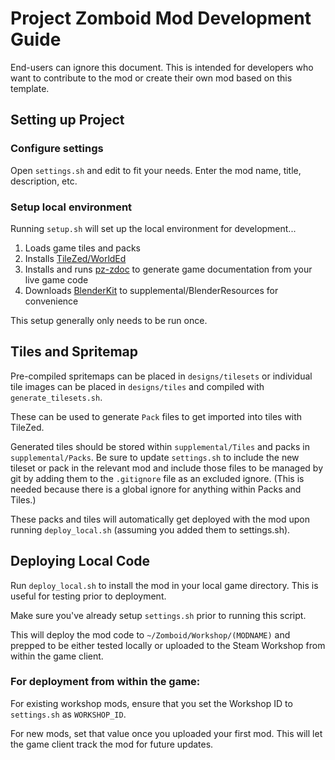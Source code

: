 # Project Zomboid Mod Development Guide

End-users can ignore this document. 
This is intended for developers who want to contribute to the mod
or create their own mod based on this template.

## Setting up Project

### Configure settings

Open `settings.sh` and edit to fit your needs.  Enter the mod name, title, description, etc.

### Setup local environment

Running `setup.sh` will set up the local environment for development...

1. Loads game tiles and packs
2. Installs [TileZed/WorldEd](https://theindiestone.com/forums/index.php?/topic/59675-latest-tilezed-worlded-and-tilesets-september-8-2022/)
3. Installs and runs [pz-zdoc](https://github.com/cocolabs/pz-zdoc) to generate game documentation from your live game code
4. Downloads [BlenderKit](https://github.com/BlenderKit/BlenderKit) to supplemental/BlenderResources for convenience

This setup generally only needs to be run once.


## Tiles and Spritemap

Pre-compiled spritemaps can be placed in `designs/tilesets` or individual tile images can be placed
in `designs/tiles` and compiled with `generate_tilesets.sh`.

These can be used to generate `Pack` files to get imported into tiles with TileZed.

Generated tiles should be stored within `supplemental/Tiles` and packs in `supplemental/Packs`.
Be sure to update `settings.sh` to include the new tileset or pack in the relevant mod and include
those files to be managed by git by adding them to the `.gitignore` file as an excluded ignore.
(This is needed because there is a global ignore for anything within Packs and Tiles.)

These packs and tiles will automatically get deployed with the mod upon running `deploy_local.sh`
(assuming you added them to settings.sh).


## Deploying Local Code

Run `deploy_local.sh` to install the mod in your local game directory.
This is useful for testing prior to deployment.

Make sure you've already setup `settings.sh` prior to running this script.

This will deploy the mod code to `~/Zomboid/Workshop/(MODNAME)` and prepped to be either tested locally
or uploaded to the Steam Workshop from within the game client.

### For deployment from within the game:

For existing workshop mods, ensure that you set the Workshop ID to `settings.sh` as `WORKSHOP_ID`.

For new mods, set that value once you uploaded your first mod.
This will let the game client track the mod for future updates.
